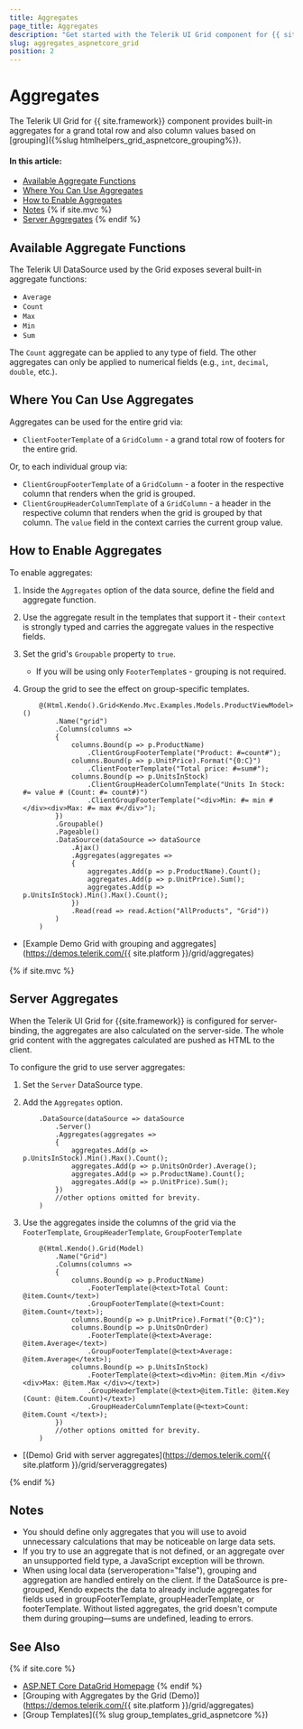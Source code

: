 ```yaml
---
title: Aggregates
page_title: Aggregates
description: "Get started with the Telerik UI Grid component for {{ site.framework }} and group its data by using aggregate functions."
slug: aggregates_aspnetcore_grid
position: 2
---
```


# Aggregates

The Telerik UI Grid for {{ site.framework}} component provides built-in aggregates for a grand total row and also column values based on [grouping]({%slug htmlhelpers_grid_aspnetcore_grouping%}).

#### In this article:

* [Available Aggregate Functions](#available-aggregate-functions)
* [Where You Can Use Aggregates](#where-you-can-use-aggregates)
* [How to Enable Aggregates](#how-to-enable-aggregates)
* [Notes](#notes)
{% if site.mvc %}
* [Server Aggregates](#server-aggregates)
{% endif %}

## Available Aggregate Functions

The Telerik UI DataSource used by the Grid exposes several built-in aggregate functions:

* `Average`
* `Count`
* `Max`
* `Min`
* `Sum`

The `Count` aggregate can be applied to any type of field. The other aggregates can only be applied to numerical fields (e.g., `int`, `decimal`, `double`, etc.).

## Where You Can Use Aggregates

Aggregates can be used for the entire grid via:

* `ClientFooterTemplate` of a `GridColumn` - a grand total row of footers for the entire grid.

Or, to each individual group via: 

* `ClientGroupFooterTemplate` of a `GridColumn` - a footer in the respective column that renders when the grid is grouped.
* `ClientGroupHeaderColumnTemplate` of a `GridColumn` - a header in the respective column that renders when the grid is grouped by that column. The `value` field in the context carries the current group value.

## How to Enable Aggregates

To enable aggregates:

1. Inside the `Aggregates` option of the data source, define the field and aggregate function.
1. Use the aggregate result in the templates that support it - their `context` is strongly typed and carries the aggregate values in the respective fields.
1. Set the grid's `Groupable` property to `true`.
    * If you will be using only `FooterTemplate`s - grouping is not required.
1. Group the grid to see the effect on group-specific templates.


    ```HtmlHelper
        @(Html.Kendo().Grid<Kendo.Mvc.Examples.Models.ProductViewModel>()
            .Name("grid")
            .Columns(columns =>
            {
                columns.Bound(p => p.ProductName)
                    .ClientGroupFooterTemplate("Product: #=count#");        
                columns.Bound(p => p.UnitPrice).Format("{0:C}")
                    .ClientFooterTemplate("Total price: #=sum#");
                columns.Bound(p => p.UnitsInStock)
                    .ClientGroupHeaderColumnTemplate("Units In Stock: #= value # (Count: #= count#)")
                    .ClientGroupFooterTemplate("<div>Min: #= min #</div><div>Max: #= max #</div>");
            })
            .Groupable()
            .Pageable()      
            .DataSource(dataSource => dataSource
                .Ajax()
                .Aggregates(aggregates =>
                {
                    aggregates.Add(p => p.ProductName).Count();
                    aggregates.Add(p => p.UnitPrice).Sum();
                    aggregates.Add(p => p.UnitsInStock).Min().Max().Count();
                })
                .Read(read => read.Action("AllProducts", "Grid"))
            )
        )
    ```

* [Example Demo Grid with grouping and aggregates](https://demos.telerik.com/{{ site.platform }}/grid/aggregates)

{% if site.mvc %}
## Server Aggregates

When the Telerik UI Grid for {{site.framework}} is configured for server-binding, the aggregates are also calculated on the server-side. The whole grid content with the aggregates calculated are pushed as HTML to the client. 

To configure the grid to use server aggregates:

1. Set the `Server` DataSource type.

1. Add the `Aggregates` option.  

    ```HtmlHelper
        .DataSource(dataSource => dataSource
            .Server()
            .Aggregates(aggregates =>
            {
                aggregates.Add(p => p.UnitsInStock).Min().Max().Count();
                aggregates.Add(p => p.UnitsOnOrder).Average();
                aggregates.Add(p => p.ProductName).Count();
                aggregates.Add(p => p.UnitPrice).Sum();
            })
            //other options omitted for brevity.
        )
    ```

1. Use the aggregates inside the columns of the grid via the `FooterTemplate`, `GroupHeaderTemplate`, `GroupFooterTemplate`

    ```HtmlHelper
        @(Html.Kendo().Grid(Model)
            .Name("Grid")
            .Columns(columns =>
            {
                columns.Bound(p => p.ProductName)
                    .FooterTemplate(@<text>Total Count: @item.Count</text>)
                    .GroupFooterTemplate(@<text>Count: @item.Count</text>);            
                columns.Bound(p => p.UnitPrice).Format("{0:C}");
                columns.Bound(p => p.UnitsOnOrder)
                    .FooterTemplate(@<text>Average: @item.Average</text>)
                    .GroupFooterTemplate(@<text>Average: @item.Average</text>);
                columns.Bound(p => p.UnitsInStock)
                    .FooterTemplate(@<text><div>Min: @item.Min </div><div>Max: @item.Max </div></text>)
                    .GroupHeaderTemplate(@<text>@item.Title: @item.Key (Count: @item.Count)</text>)
                    .GroupHeaderColumnTemplate(@<text>Count: @item.Count </text>);
            })
            //other options omitted for brevity.
        )
    ```

* [(Demo) Grid with server aggregates](https://demos.telerik.com/{{ site.platform }}/grid/serveraggregates)

{% endif %}

## Notes

* You should define only aggregates that you will use to avoid unnecessary calculations that may be noticeable on large data sets.
* If you try to use an aggregate that is not defined, or an aggregate over an unsupported field type, a JavaScript exception will be thrown.
* When using local data (serveroperation="false"), grouping and aggregation are handled entirely on the client. If the DataSource is pre-grouped, Kendo expects the data to already include aggregates for fields used in groupFooterTemplate, groupHeaderTemplate, or footerTemplate. Without listed aggregates, the grid doesn't compute them during grouping—sums are undefined, leading to errors.

## See Also

{% if site.core %}
* [ASP.NET Core DataGrid Homepage](https://www.telerik.com/aspnet-core-ui/grid)
{% endif %}
* [Grouping with Aggregates by the Grid (Demo)](https://demos.telerik.com/{{ site.platform }}/grid/aggregates)
* [Group Templates]({% slug group_templates_grid_aspnetcore %})
